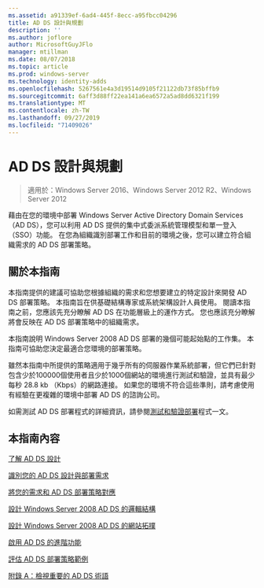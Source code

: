 ```yaml
---
ms.assetid: a91339ef-6ad4-445f-8ecc-a95fbcc04296
title: AD DS 設計與規劃
description: ''
ms.author: joflore
author: MicrosoftGuyJFlo
manager: mtillman
ms.date: 08/07/2018
ms.topic: article
ms.prod: windows-server
ms.technology: identity-adds
ms.openlocfilehash: 5267561e4a3d19514d9105f21122db73f85bffb9
ms.sourcegitcommit: 6aff3d88ff22ea141a6ea6572a5ad8dd6321f199
ms.translationtype: MT
ms.contentlocale: zh-TW
ms.lasthandoff: 09/27/2019
ms.locfileid: "71409026"
---
```

# <a name="ad-ds-design-and-planning"></a>AD DS 設計與規劃

>適用於：Windows Server 2016、Windows Server 2012 R2、Windows Server 2012

藉由在您的環境中部署 Windows Server Active Directory Domain Services （AD DS），您可以利用 AD DS 提供的集中式委派系統管理模型和單一登入（SSO）功能。 在您為組織識別部署工作和目前的環境之後，您可以建立符合組織需求的 AD DS 部署策略。  
  
## <a name="about-this-guide"></a>關於本指南

本指南提供的建議可協助您根據組織的需求和您想要建立的特定設計來開發 AD DS 部署策略。 本指南旨在供基礎結構專家或系統架構設計人員使用。 閱讀本指南之前，您應該先充分瞭解 AD DS 在功能層級上的運作方式。 您也應該充分瞭解將會反映在 AD DS 部署策略中的組織需求。  
  
本指南說明 Windows Server 2008 AD DS 部署的幾個可能起始點的工作集。 本指南可協助您決定最適合您環境的部署策略。  
  
雖然本指南中所提供的策略適用于幾乎所有的伺服器作業系統部署，但它們已針對包含少於100000個使用者且少於1000個網站的環境進行測試和驗證，並具有最少每秒 28.8 kb （Kbps）的網路連接。 如果您的環境不符合這些準則，請考慮使用有經驗在更複雜的環境中部署 AD DS 的諮詢公司。  
  
如需測試 AD DS 部署程式的詳細資訊，請參閱[測試和驗證部署](https://go.microsoft.com/fwlink/?LinkId=100206)程式一文。  
  
## <a name="in-this-guide"></a>本指南內容

[了解 AD DS 設計](Understanding-AD-DS-Design.md)  
  
[識別您的 AD DS 設計與部署需求](Identifying-Your-AD-DS-Design-and-Deployment-Requirements.md)  
  
[將您的需求和 AD DS 部署策略對應](Mapping-Your-Requirements-to-an-AD-DS-Deployment-Strategy.md)  
  
[設計 Windows Server 2008 AD DS 的邏輯結構](Designing-the-Logical-Structure.md)  
  
[設計 Windows Server 2008 AD DS 的網站拓撲](Designing-the-Site-Topology.md)  
  
[啟用 AD DS 的進階功能](Enabling-Advanced-Features-for-AD-DS.md)  
  
[評估 AD DS 部署策略範例](Evaluating-AD-DS-Deployment-Strategy-Examples.md)  
  
[附錄 A：檢視重要的 AD DS 術語](Appendix-A--Reviewing-Key-AD-DS-Terms.md)  
